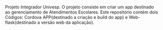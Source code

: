 Projeto Integrador Univesp. 
O projeto consiste em criar um app destinado ao gerenciamento de Atendimentos Escolares. 
Este repositório contém dois Códigos: Cordova APP(destinado a criação e build do app) e Web-flask(destinado a versão web da aplicação).
